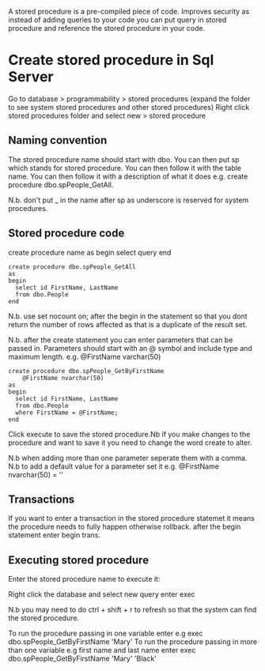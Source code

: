 A stored procedure is a pre-compiled piece of code. Improves security as instead of adding queries to your code you can put query in stored procedure and reference the stored
procedure in your code.

Create stored procedure in Sql Server
=======================================

Go to database > programmability > stored procedures (expand the folder to see system stored procedures and other stored procedures)
Right click stored procedures folder and select new > stored procedure

Naming convention
------------------

The stored procedure name should start with dbo. You can then put sp which stands for stored procedure. You can then follow it with the table name. You can then follow it with 
a description of what it does e.g. create procedure dbo.spPeople_GetAll.

N.b. don't put _ in the name after sp as underscore is reserved for system procedures.

Stored procedure code
-----------------------

create procedure name
as
begin
select query
end

```
create procedure dbo.spPeople_GetAll
as
begin
  select id FirstName, LastName
  from dbo.People
end
```

N.b. use set nocount on; after the begin in the statement so that you dont return the number of rows affected as that is a duplicate of the result set.

N.b. after the create statement you can enter parameters that can be passed in.  Parameters should start with an @ symbol and include type and maximum length. e.g. @FirstName varchar(50)



```
create procedure dbo.spPeople_GetByFirstName
    @FirstName nvarchar(50)
as
begin
  select id FirstName, LastName
  from dbo.People
  where FirstName = @FirstName;
end
```

Click execute to save the stored procedure.Nb if you make changes to the procedure and want to save it you need to change the word create to alter.

N.b when adding more than one parameter seperate them with a comma.
N.b to add a default value for a parameter set it e.g. @FirstName nvarchar(50) = ''

Transactions
------------
If you want to enter a transaction in the stored procedure statemet it means the procedure needs to fully happen otherwise rollback. after the begin statement enter begin trans.

Executing stored procedure
--------------------------
Enter the stored procedure name to execute it:

Right click the database and select new query
enter exec <storedprocedure name>
  
  N.b you may need to do ctrl + shift + r to refresh so that the system can find the stored procedure.
  
  To run the procedure passing in one variable enter e.g exec dbo.spPeople_GetByFirstName 'Mary'
  To run the procedure passing in more than one variable  e.g first name and last name enter exec dbo.spPeople_GetByFirstName 'Mary' 'Black'
